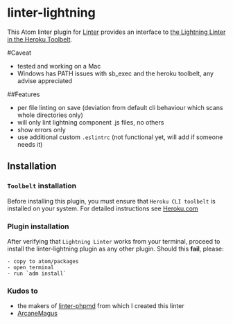 linter-lightning
=========================

This Atom linter plugin for [Linter](https://github.com/AtomLinter/Linter) provides
an interface to [the Lightning Linter in the Heroku Toolbelt](https://developer.salesforce.com/docs/atlas.en-us.lightning.meta/lightning/cli_intro.htm).

#Caveat
- tested and working on a Mac
- Windows has PATH issues with sb_exec and the heroku toolbelt, any advise appreciated

##Features
- per file linting on save (deviation from default cli behaviour which scans whole directories only)
- will only lint lightning component .js files, no others
- show errors only
- use additional custom `.eslintrc` (not functional yet, will add if someone needs it)

## Installation
### `Toolbelt` installation
Before installing this plugin, you must ensure that `Heroku CLI toolbelt` is installed on your
system. For detailed instructions see [Heroku.com](https://devcenter.heroku.com/articles/heroku-cli)

### Plugin installation

After verifying that `Lightning Linter` works from your terminal, proceed to install the linter-lightning plugin as any other plugin. Should this __fail__, please:

    - copy to atom/packages
    - open terminal
    - run `adm install`


### Kudos to
- the makers of [linter-phpmd](https://github.com/AtomLinter/linter-phpmd) from which I created this linter
- [ArcaneMagus](https://github.com/Arcanemagus)
